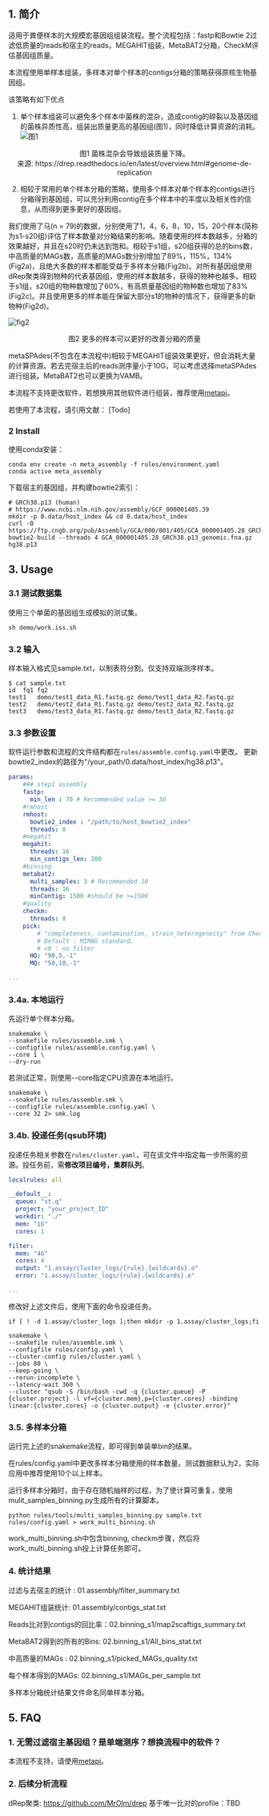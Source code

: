 ## 1. 简介
适用于粪便样本的大规模宏基因组组装流程。整个流程包括：fastp和Bowtie 2过滤低质量的reads和宿主的reads，MEGAHIT组装，MetaBAT2分箱，CheckM评估基因组质量。

本流程使用单样本组装，多样本对单个样本的contigs分箱的策略获得原核生物基因组。

该策略有如下优点
1. 单个样本组装可以避免多个样本中菌株的混杂，造成contig的碎裂以及基因组的菌株异质性高，组装出质量更高的基因组(图1)，同时降低计算资源的消耗。
![图1](pic/fig1.png)
<center>图1 菌株混杂会导致组装质量下降。</center>
<center>来源: https://drep.readthedocs.io/en/latest/overview.html#genome-de-replication </center>

2. 相较于常用的单个样本分箱的策略，使用多个样本对单个样本的contigs进行分箱得到基因组，可以充分利用contig在多个样本中的丰度以及相关性的信息，从而得到更多更好的基因组。

我们使用了马(n = 79)的数据，分别使用了1，4，6，8，10，15，20个样本(简称为s1-s20组)评估了样本数量对分箱结果的影响。随着使用的样本数越多，分箱的效果越好，并且在s20时仍未达到饱和。相较于s1组，s20组获得的总的bins数，中高质量的MAGs数，高质量的MAGs数分别增加了89%，115%，134% (Fig2a)，且绝大多数的样本都能受益于多样本分箱(Fig2b)。对所有基因组使用dRep聚类得到物种的代表基因组，使用的样本数越多，获得的物种也越多。相较于s1组，s20组的物种数增加了60%，有高质量基因组的物种数也增加了83%(Fig2c)。并且使用更多的样本能在保留大部分s1的物种的情况下，获得更多的新物种(Fig2d)。

![fig2](pic/Fig2.png)

<center>图2 更多的样本可以更好的改善分箱的质量</center>

metaSPAdes(不包含在本流程中)相较于MEGAHIT组装效果更好，但会消耗大量的计算资源。若去完宿主后的reads测序量小于10G，可以考虑选择metaSPAdes进行组装。MetaBAT2也可以更换为VAMB。

本流程不支持更改软件，若想换用其他软件进行组装，推荐使用[metapi](https://github.com/ohmeta/metapi)。

若使用了本流程，请引用文献：
[Todo]

### 2 Install
使用conda安装：
```shell
conda env create -n meta_assembly -f rules/environment.yaml
conda active meta_assembly
```

下载宿主的基因组，并构建bowtie2索引：
```shell
# GRCh38.p13 (human)
# https://www.ncbi.nlm.nih.gov/assembly/GCF_000001405.39
mkdir -p 0.data/host_index && cd 0.data/host_index
curl -O https://ftp.cngb.org/pub/Assembly/GCA/000/001/405/GCA_000001405.28_GRCh38.p13/GCA_000001405.28_GRCh38.p13_genomic.fna.gz
bowtie2-build --threads 4 GCA_000001405.28_GRCh38.p13_genomic.fna.gz hg38.p13
```

## 3. Usage

### 3.1 测试数据集
使用三个单菌的基因组生成模拟的测试集。
```shell
sh demo/work.iss.sh
```

### 3.2 输入

样本输入格式见sample.txt，以制表符分割。仅支持双端测序样本。

```shell
$ cat sample.txt
id	fq1	fq2
test1	demo/test1_data_R1.fastq.gz	demo/test1_data_R2.fastq.gz
test2	demo/test2_data_R1.fastq.gz	demo/test2_data_R2.fastq.gz
test3	demo/test3_data_R1.fastq.gz	demo/test3_data_R2.fastq.gz
```

### 3.3 参数设置

软件运行参数和流程的文件结构都在```rules/assemble.config.yaml```中更改。
更新bowtie2_index的路径为"/your_path/0.data/host_index/hg38.p13"。

```yaml
params:
    ### step1 assembly
    fastp:
      min_len : 70 # Recommended value >= 30
    #rmhost
    rmhost:
      bowtie2_index : "/path/to/host_bowtie2_index"
      threads: 8
    #megahit
    megahit:
      threads: 16
      min_contigs_len: 200
    #binning
    metabat2:
      multi_samples: 3 # Recommended 10
      threads: 16
      minContig: 1500 #should be >=1500
    #quality
    checkm:
      threads: 8
    pick:
    	# "completeness, contamination, strain_heterogeneity" from CheckM
    	# Default : MIMAG standard.
    	# <0 : no filter
      HQ: "90,5,-1"
      MQ: "50,10,-1"

...
```

### 3.4a. 本地运行

先运行单个样本分箱。

```shell
snakemake \
--snakefile rules/assemble.smk \
--configfile rules/assemble.config.yaml \
--core 1 \
--dry-run
```

若测试正常，则使用--core指定CPU资源在本地运行。

```shell
snakemake \
--snakefile rules/assemble.smk \
--configfile rules/assemble.config.yaml \
--core 32 2> smk.log
```

### 3.4b. 投递任务(qsub环境)

投递任务相关参数在```rules/cluster.yaml```，可在该文件中指定每一步所需的资源。投任务前，需**修改项目编号，集群队列**。

```yaml
localrules: all

__default__:
  queue: "st.q"
  project: "your_project_ID"
  workdir: "./"
  mem: "1G"
  cores: 1

filter:
  mem: "4G"
  cores: 4
  output: "1.assay/cluster_logs/{rule}.{wildcards}.o"
  error: "1.assay/cluster_logs/{rule}.{wildcards}.e"

...
```

修改好上述文件后，使用下面的命令投递任务。

```shell
if [ ! -d 1.assay/cluster_logs ];then mkdir -p 1.assay/cluster_logs;fi

snakemake \
--snakefile rules/assemble.smk \
--configfile rules/config.yaml \
--cluster-config rules/cluster.yaml \
--jobs 80 \
--keep-going \
--rerun-incomplete \
--latency-wait 360 \
--cluster "qsub -S /bin/bash -cwd -q {cluster.queue} -P {cluster.project} -l vf={cluster.mem},p={cluster.cores} -binding linear:{cluster.cores} -o {cluster.output} -e {cluster.error}"
```

### 3.5. 多样本分箱

运行完上述的snakemake流程，即可得到单装单bin的结果。

在rules/config.yaml中更改多样本分箱使用的样本数量。测试数据默认为2，实际应用中推荐使用10个以上样本。

运行多样本分箱时，由于存在随机抽样的过程，为了使计算可重复，使用mulit_samples_binning.py生成所有的计算脚本。

```shell
python rules/tools/multi_samples_binning.py sample.txt rules/config.yaml > work_multi_binning.sh
```

work_multi_binning.sh中包含binning, checkm步骤，然后将work_multi_binning.sh投上计算任务即可。

### 4. 统计结果

过滤与去宿主的统计 : 01.assembly/filter_summary.txt

MEGAHIT组装统计: 01.assembly/contigs_stat.txt

Reads比对到contigs的回比率：02.binning_s1/map2scaftigs_summary.txt

MetaBAT2得到的所有的Bins: 02.binning_s1/All_bins_stat.txt

中高质量的MAGs : 02.binning_s1/picked_MAGs_quality.txt

每个样本得到的MAGs: 02.binning_s1/MAGs_per_sample.txt

多样本分箱统计结果文件命名同单样本分箱。


## 5. FAQ

### 1. 无需过滤宿主基因组？是单端测序？想换流程中的软件？

本流程不支持，请使用[metapi](https://github.com/ohmeta/metapi)。

### 2. 后续分析流程
dRep聚类: https://github.com/MrOlm/drep
基于唯一比对的profile：TBD
